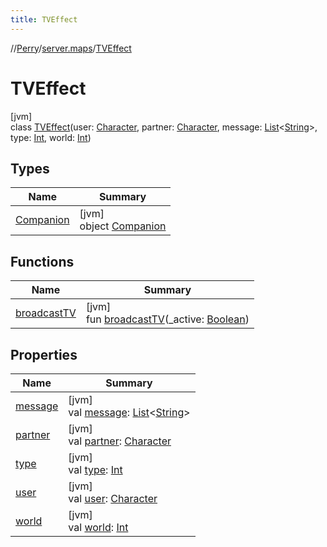 ```yaml
---
title: TVEffect
---
```

//[Perry](../../../index.html)/[server.maps](../index.html)/[TVEffect](index.html)



# TVEffect



[jvm]\
class [TVEffect](index.html)(user: [Character](../../client/-character/index.html), partner: [Character](../../client/-character/index.html), message: [List](https://kotlinlang.org/api/latest/jvm/stdlib/kotlin.collections/-list/index.html)&lt;[String](https://kotlinlang.org/api/latest/jvm/stdlib/kotlin/-string/index.html)&gt;, type: [Int](https://kotlinlang.org/api/latest/jvm/stdlib/kotlin/-int/index.html), world: [Int](https://kotlinlang.org/api/latest/jvm/stdlib/kotlin/-int/index.html))



## Types


| Name | Summary |
|---|---|
| [Companion](-companion/index.html) | [jvm]<br>object [Companion](-companion/index.html) |


## Functions


| Name | Summary |
|---|---|
| [broadcastTV](broadcast-t-v.html) | [jvm]<br>fun [broadcastTV](broadcast-t-v.html)(_active: [Boolean](https://kotlinlang.org/api/latest/jvm/stdlib/kotlin/-boolean/index.html)) |


## Properties


| Name | Summary |
|---|---|
| [message](message.html) | [jvm]<br>val [message](message.html): [List](https://kotlinlang.org/api/latest/jvm/stdlib/kotlin.collections/-list/index.html)&lt;[String](https://kotlinlang.org/api/latest/jvm/stdlib/kotlin/-string/index.html)&gt; |
| [partner](partner.html) | [jvm]<br>val [partner](partner.html): [Character](../../client/-character/index.html) |
| [type](type.html) | [jvm]<br>val [type](type.html): [Int](https://kotlinlang.org/api/latest/jvm/stdlib/kotlin/-int/index.html) |
| [user](user.html) | [jvm]<br>val [user](user.html): [Character](../../client/-character/index.html) |
| [world](world.html) | [jvm]<br>val [world](world.html): [Int](https://kotlinlang.org/api/latest/jvm/stdlib/kotlin/-int/index.html) |

